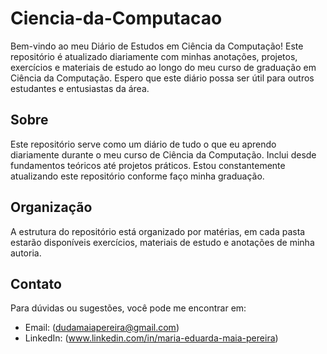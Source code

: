 # Ciencia-da-Computacao

Bem-vindo ao meu Diário de Estudos em Ciência da Computação! Este repositório é atualizado diariamente com minhas anotações, projetos, exercícios e materiais de estudo ao longo do meu curso de graduação em Ciência da Computação. Espero que este diário possa ser útil para outros estudantes e entusiastas da área.

## Sobre

Este repositório serve como um diário de tudo o que eu aprendo diariamente durante o meu curso de Ciência da Computação. Inclui desde fundamentos teóricos até projetos práticos. Estou constantemente atualizando este repositório conforme faço minha graduação.

## Organização

A estrutura do repositório está organizado por matérias, em cada pasta estarão disponíveis exercícios, materiais de estudo e anotações de minha autoria.

## Contato

Para dúvidas ou sugestões, você pode me encontrar em:

- Email: (dudamaiapereira@gmail.com)
- LinkedIn: (www.linkedin.com/in/maria-eduarda-maia-pereira)
